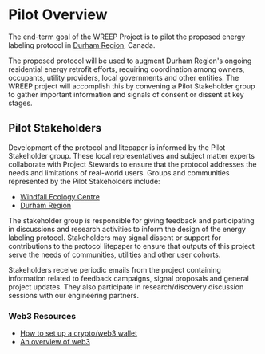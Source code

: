 # Pilot Overview

The end-term goal of the WREEP Project is to pilot the proposed energy labeling protocol in [Durham Region](https://www.durham.ca/en/index.aspx), Canada.

The proposed protocol will be used to augment Durham Region's ongoing residential energy retrofit efforts, requiring coordination among owners, occupants, utility providers, local governments and other entities. The WREEP project will accomplish this by convening a Pilot Stakeholder group to gather important information and signals of consent or dissent at key stages.

## Pilot Stakeholders

Development of the protocol and litepaper is informed by the Pilot Stakeholder group. These local representatives and subject matter experts collaborate with Project Stewards to ensure that the protocol addresses the needs and limitations of real-world users. Groups and communities represented by the Pilot Stakeholders include:

* [Windfall Ecology Centre](https://windfallcentre.ca/)
* [Durham Region](https://www.durham.ca/en/index.aspx)

The stakeholder group is responsible for giving feedback and participating in discussions and research activities to inform the design of the energy labeling protocol. Stakeholders may signal dissent or support for contributions to the protocol litepaper to ensure that outputs of this project serve the needs of communities, utilities and other user cohorts.

Stakeholders receive periodic emails from the project containing information related to feedback campaigns, signal proposals and general project updates. They also participate in research/discovery discussion sessions with our engineering partners.



### Web3 Resources

* [How to set up a crypto/web3 wallet](../community/guides/wallets.md)
* [An overview of web3](../community/guides/web3.md)
